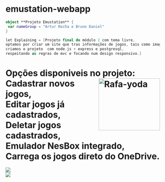 # emustation-webapp
```kotlin
object **Projeto Emustation** {
 var nameGroup = "Artur Rocha e Bruno Daniel"
}

let Explaining = [Projeto final do módulo 2 com tema livre,
optamos por criar um site que tras informações de jogos, tais como imagem e descrições,
criamos o projeto  com node.js + express e postgresql,
respeitando as regras de mvc e focando num design responsivo.]
```
<h1>Opções disponiveis no projeto:<img align="right" alt="Rafa-yoda" height="170" width="200" src="https://media1.giphy.com/media/Y1AJVCCTQysZr3FVXx/200.gif"><br>
Cadastrar novos jogos,<br>
Editar jogos já cadastrados,<br>
Deletar jogos cadastrados,<br>
Emulador NesBox integrado,<br>
Carrega os jogos direto do OneDrive.
</h1>
<div>
 <img src="https://github.com/TheDudeThatCode/TheDudeThatCode/blob/master/Assets/Mario_Gameplay.gif"/>
 </div>
 <div>
 <img src="https://i.ibb.co/C11HR5F/Screenshot-2.png"/>
</div>
